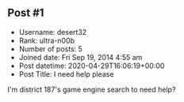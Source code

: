 ## Post #1
- Username: desert32
- Rank: ultra-n00b
- Number of posts: 5
- Joined date: Fri Sep 19, 2014 4:55 am
- Post datetime: 2020-04-29T16:06:19+00:00
- Post Title: I need help please

I'm district 187's game engine search to need help?
